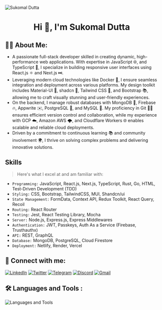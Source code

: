 ![Sukomal Dutta](https://github.com/user-attachments/assets/f8307151-6fa3-4575-b9eb-b55a91b8f745)

<h1 align="center">
    <strong> Hi 👋, I'm Sukomal Dutta </strong> 
</h1>

## 🧑‍💻 About Me:

- A passionate full-stack developer skilled in creating dynamic, high-performance web applications. With expertise in JavaScript 🌐, and TypeScript 📜, I specialize in building responsive user interfaces using React.js ⚛️ and Next.js ⏭️.
- Leveraging modern cloud technologies like Docker 🐳, I ensure seamless integration and deployment across various platforms. My design toolkit includes Material-UI 🎨, shadcn 🎨, Tailwind CSS 💨, and Bootstrap 📚, allowing me to craft visually stunning and user-friendly experiences.
- On the backend, I manage robust databases with MongoDB 🍃, Firebase 🔥, Appwrite ✉️, PostgreSQL 🐘, and MySQL 🐬. My proficiency in Git 🧑‍💻 ensures efficient version control and collaboration, while my experience with GCP ☁️, Amazon AWS 🌩️, and Cloudflare Workers 🌐 enables scalable and reliable cloud deployments.
- Driven by a commitment to continuous learning 📚 and community involvement 🌍, I thrive on solving complex problems and delivering innovative solutions.

## Skills

> Here's what I excel at and am familiar with:

- `Programming:` JavaScript, React.js, Next.js, TypeScript, Rust, Go, HTML, Test-Driven Development (TDD)
- `Styling:` CSS, Bootstrap, TailwindCSS, MUI, Shandcn/ui
- `State Management:` FormData, Context API, Redux Toolkit, React Query, Recoil
- `Routing:` React Router
- `Testing:` Jest, React Testing Library, Mocha
- `Server:` Node.js, Express.js, Express Middlewares
- `Authentication:` JWT, Passkeys, Auth As a Service (Firebase, Trusthauthx)
- `API:` REST, GraphQL
- `Database:` MongoDB, PostgreSQL, Cloud Firestore
- `Deployment:` Netlify, Render, Vercel

## 🤝 Connect with me:

[![LinkedIn](https://img.shields.io/badge/-LinkedIn-0077B5?style=flat-square&logo=LinkedIn&logoColor=white&color=0077B5)](https://www.linkedin.com/in/duttasukomal/)
[![Twitter](https://img.shields.io/badge/-Twitter-1DA1F2?style=flat-square&logo=Twitter&logoColor=white&color=1DA1F2)](https://twitter.com/dev_sukomal)
[![Telegram](https://img.shields.io/badge/-Telegram-2CA5E0?style=flat-square&logo=Telegram&logoColor=white&color=2CA5E0)](https://t.me/sukomal07)
[![Discord](https://img.shields.io/badge/Discord-7289DA?style=flat-square&logo=discord&logoColor=white)](https://discord.com/users/540123913158656020)
[![Gmail](https://img.shields.io/badge/Gmail-D14836?style=flat-square&logo=gmail&logoColor=white)](mailto:sukomaldutta99@gmail.com)
<!-- [![Slack](https://img.shields.io/badge/Slack-4A154B?style=flat-square&logo=slack&logoColor=white)](https://app.slack.com/client/T07482GNV43/D074WV3D2DN) -->

## 🛠️ Languages and Tools :

  <img src="https://skillicons.dev/icons?i=javascript,typescript,rust,go,react,next,nodejs,mongodb,postgres,tailwind,mui,firebase,aws,docker,postman,prisma,cloudflare,linux" alt="Languages and Tools">

<!--
## 🌈 Interesting Contributions

| Repository                                                                                                                                                  | My Merged PR                                                                                                                                                                                                                                                                                                                                                                                                    |
| ----------------------------------------------------------------------------------------------------------------------------------------------------------- | --------------------------------------------------------------------------------------------------------------------------------------------------------------------------------------------------------------------------------------------------------------------------------------------------------------------------------------------------------------------------------------------------------------- |
| ![wanderlust](https://readme-status-gamma.vercel.app/api/pin/?username=krishnaacharyaa&repo=wanderlust&theme=react&show_owner=true)                         | [#241: Fix signin page, signup page , added axios-instance and auth elements](https://github.com/krishnaacharyaa/wanderlust/pull/241) <br> [#233: Fix signup , signin , signout controller and auth-middleware](https://github.com/krishnaacharyaa/wanderlust/pull/233) <br> [#222: Feat error-middleware and api-error , api-response, async -handler](https://github.com/krishnaacharyaa/wanderlust/pull/222) |
| ![lucide-icons](https://readme-status-gamma.vercel.app/api/pin/?username=lucide-icons&repo=lucide&theme=react&show_owner=true)                              | [#1600: Added debounced in search](https://github.com/lucide-icons/lucide/pull/1600) <br> [#1656: Fix export IconNode type](https://github.com/lucide-icons/lucide/pull/1656) <br> [#1612: Fix website jumping issue](https://github.com/lucide-icons/lucide/pull/1612)                                                                                                                                         |
| ![frontend-mini-challenges](https://readme-status-gamma.vercel.app/api/pin/?username=sadanandpai&repo=frontend-mini-challenges&theme=react&show_owner=true) | [#72: Add new frontend challenge color-generator](https://github.com/sadanandpai/frontend-mini-challenges/pull/72)                                                                                                                                                                                                                                                                                              |
-->
